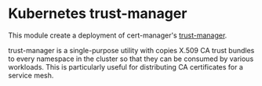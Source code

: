 # Kubernetes trust-manager

This module create a deployment of cert-manager's 
[trust-manager](https://cert-manager.io/docs/trust/trust-manager/).

trust-manager is a single-purpose utility with copies X.509 CA trust bundles
to every namespace in the cluster so that they can be consumed by various workloads.
This is particularly useful for distributing CA certificates for a service mesh.
